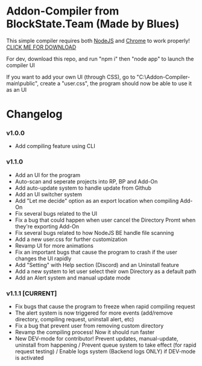 # Addon-Compiler from BlockState.Team (Made by Blues)

This simple compiler requires both [NodeJS](https://nodejs.org/en) and [Chrome](https://www.google.com/chrome/) to work properly!
[CLICK ME FOR DOWNLOAD](https://blockstate.team/projects/BlockState-Add-On-Compiler.vbs)


For dev, download this repo, and run "npm i" then "node app" to launch the compiler UI

If you want to add your own UI (through CSS), go to "C:\Addon-Compiler-main\public", create a "user.css", the program should now be able to use it as an UI

# Changelog
### v1.0.0
- Add compiling feature using CLI

### v1.1.0
- Add an UI for the program
- Auto-scan and seperate projects into RP, BP and Add-On
- Add auto-update system to handle update from Github
- Add an UI switcher system
- Add "Let me decide" option as an export location when compiling Add-On
- Fix several bugs related to the UI
- Fix a bug that could happen when user cancel the Directory Promt when they're exporting Add-On
- Fix several bugs related to how NodeJS BE handle file scanning
- Add a new user.css for further customization
- Revamp UI for more animations
- Fix an important bugs that cause the program to crash if the user changes the UI rapidly
- Add "Setting" with Help section (Discord) and an Uninstall feature
- Add a new system to let user select their own Directory as a default path
- Add an Alert system and manual update mode

### v1.1.1 [CURRENT]
- Fix bugs that cause the program to freeze when rapid compiling request
- The alert system is now triggered for more events (add/remove directory, compiling request, uninstall alert, etc)
- Fix a bug that prevent user from removing custom directory
- Revamp the compiling process! Now it should run faster
- New DEV-mode for contributor! Prevent updates, manual-update, uninstall from happening / Prevent queue system to take effect (for rapid request testing) / Enable logs system (Backend logs ONLY) if DEV-mode is activated